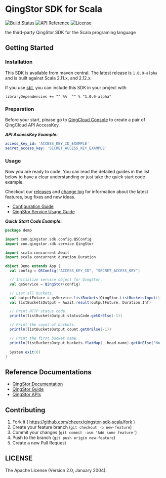 # QingStor SDK for Scala

[![Build Status](https://travis-ci.org/cheerx/qingstor-sdk-scala.svg?branch=master)](https://travis-ci.org/cheerx/qingstor-sdk-scala)
[![API Reference](http://img.shields.io/badge/api-reference-green.svg)](http://docs.qingcloud.com/qingstor/)
[![License](http://img.shields.io/badge/license-apache%20v2-blue.svg)](https://github.com/cheerx/qingstor-sdk-scala/blob/master/LICENSE)

the third-party QingStor SDK for the Scala programing language

## Getting Started

### Installation

This SDK is available from maven central. The latest release is `1.0.0-alpha` 
and is built against Scala 2.11.x, and 2.12.x.

If you use [sbt](http://www.scala-sbt.org/index.html), you can include this 
SDK in your project with

```sbtshell
libraryDependencies += "" %%  "" % "1.0.0-alpha"
```

### Preparation

Before your start, please go to [QingCloud Console](https://console.qingcloud.com/access_keys/) 
to create a pair of QingCloud API AccessKey.

___API AccessKey Example:___

```yaml
access_key_id: 'ACCESS_KEY_ID_EXAMPLE'
secret_access_key: 'SECRET_ACCESS_KEY_EXAMPLE'
```

### Usage

Now you are ready to code. You can read the detailed guides in the list below to 
have a clear understanding or just take the quick start code example.

Checkout our [releases](https://github.com/cheerx/qingstor-sdk-scala/releases) and 
[change log](https://github.com/cheerx/qingstor-sdk-scala/blob/master/CHANGELOG.md) 
for information about the latest features, bug fixes and new ideas.

- [Configuration Guide](docs/configuration.md)
- [QingStor Service Usage Guide](docs/qingstor_service_usage.md)

___Quick Start Code Example:___
```scala
package demo

import com.qingstor.sdk.config.QSConfig
import com.qingstor.sdk.service.QingStor

import scala.concurrent.Await
import scala.concurrent.duration.Duration

object Demo extends App {
  val config = QSConfig("ACCESS_KEY_ID", "SECRET_ACCESS_KEY")

  // Initialize service object for QingStor.
  val qsService = QingStor(config)

  // List all buckets.
  val outputFuture = qsService.listBuckets(QingStor.ListBucketsInput())
  val listBucketsOutput = Await.result(outputFuture, Duration.Inf)

  // Print HTTP status code.
  println(listBucketsOutput.statusCode.getOrElse(-1))

  // Print the count of buckets.
  println(listBucketsOutput.count.getOrElse(-1))

  // Print the first bucket name.
  println(listBucketsOutput.buckets.flatMap(_.head.name).getOrElse("No buckets"))
  
  System.exit(0)
}
```

## Reference Documentations

- [QingStor Documentation](https://docs.qingcloud.com/qingstor/index.html)
- [QingStor Guide](https://docs.qingcloud.com/qingstor/guide/index.html)
- [QingStor APIs](https://docs.qingcloud.com/qingstor/api/index.html)

## Contributing

1. Fork it ( https://github.com/cheerx/qingstor-sdk-scala/fork )
2. Create your feature branch (`git checkout -b new-feature`)
3. Commit your changes (`git commit -asm 'Add some feature'`)
4. Push to the branch (`git push origin new-feature`)
5. Create a new Pull Request

## LICENSE

The Apache License (Version 2.0, January 2004).